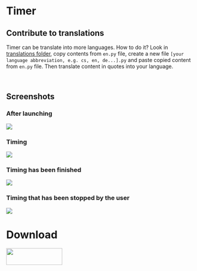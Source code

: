 <h1>Timer</h1>

<h2>Contribute to translations</h2>

Timer can be translate into more languages. How to do it? Look in <a href="https://github.com/vikdevelop/timer/tree/main/translations">translations folder</a>, copy contents from `en.py` file, create a new file `[your language abbreviation, e.g. cs, en, de...].py` and paste copied content from `en.py` file. Then translate content in quotes into your language.

<br>

<h2>Screenshots</h2>
<h3>After launching</h3>
<img src=https://github.com/vikdevelop/timer/blob/main/img/timer-1.png>

<h3>Timing</h3>
<img src=https://github.com/vikdevelop/timer/blob/main/img/timer-2.png>

<h3>Timing has been finished</h3>
<img src=https://github.com/vikdevelop/timer/blob/main/img/timer-dokonceno.png>

<h3>Timing that has been stopped by the user</h3>
<img src=https://github.com/vikdevelop/timer/blob/main/img/timer-zastaveno-uzivatelem.png>

<h1>Download</h1>
    <a href="https://flathub.org/apps/details/com.github.vikdevelop.timer"><img src="https://flathub.org/assets/badges/flathub-badge-en.png" width=150 height=45></a>
